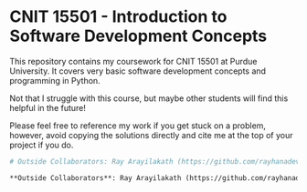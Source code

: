 # CNIT 15501 - Introduction to Software Development Concepts

This repository contains my coursework for CNIT 15501 at Purdue
University. It covers very basic software development concepts and
programming in Python.

Not that I struggle with this course, but maybe other students will
find this helpful in the future!

Please feel free to reference my work if you get stuck on a problem,
however, avoid copying the solutions directly and cite me at the top
of your project if you do.

```py
# Outside Collaborators: Ray Arayilakath (https://github.com/rayhanadev/cnit155)
```

```md
**Outside Collaborators**: Ray Arayilakath (https://github.com/rayhanadev/cnit155)
```
